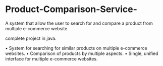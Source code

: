 # Product-Comparison-Service-
A system that allow the user to search for and compare a product from multiple e-commerce website. 

complete project in java.

•	System for searching for similar products on multiple e-commerce websites.
•	Comparison of products by multiple aspects.
•	Single, unified interface for multiple e-commerce websites.

